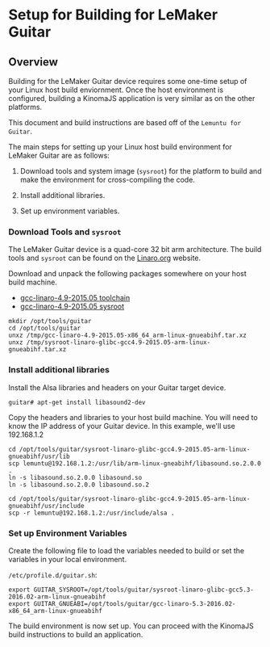 # Setup for Building for LeMaker Guitar

## Overview

Building for the LeMaker Guitar device requires some one-time setup of your Linux host build enviornment. Once the host environment is configured, building a KinomaJS application is very similar as on the other platforms.

This document and build instructions are based off of the `Lemuntu for Guitar`.

The main steps for setting up your Linux host build environment for LeMaker Guitar are as follows:

1. Download tools and system image (`sysroot`) for the platform to build and make the environment for cross-compiling the code.

2. Install additional libraries.

3. Set up environment variables.

### Download Tools and `sysroot`

The LeMaker Guitar device is a quad-core 32 bit arm architecture. The build tools and `sysroot` can be found on the [Linaro.org](http://releases.linaro.org/15.05/components/toolchain/binaries/arm-linux-gnueabihf/) website.

Download and unpack the following packages somewhere on your host build machine.

- [gcc-linaro-4.9-2015.05 toolchain](http://releases.linaro.org/15.05/components/toolchain/binaries/arm-linux-gnueabihf/gcc-linaro-4.9-2015.05-x86_64_arm-linux-gnueabihf.tar.xz)
- [gcc-linaro-4.9-2015.05 sysroot](http://releases.linaro.org/15.05/components/toolchain/binaries/arm-linux-gnueabihf/sysroot-linaro-glibc-gcc4.9-2015.05-arm-linux-gnueabihf.tar.xz)

```
mkdir /opt/tools/guitar
cd /opt/tools/guitar
unxz /tmp/gcc-linaro-4.9-2015.05-x86_64_arm-linux-gnueabihf.tar.xz
unxz /tmp/sysroot-linaro-glibc-gcc4.9-2015.05-arm-linux-gnueabihf.tar.xz
``` 
    
### Install additional libraries

Install the Alsa libraries and headers on your Guitar target device.

    guitar# apt-get install libasound2-dev
   
Copy the headers and libraries to your host build machine. You will need to know the IP address of your Guitar device. In this example, we'll use 192.168.1.2

```
cd /opt/tools/guitar/sysroot-linaro-glibc-gcc4.9-2015.05-arm-linux-gnueabihf/usr/lib
scp lemuntu@192.168.1.2:/usr/lib/arm-linux-gneabihf/libasound.so.2.0.0 .
ln -s libasound.so.2.0.0 libasound.so
ln -s libasound.so.2.0.0 libasound.so.2

cd /opt/tools/guitar/sysroot-linaro-glibc-gcc4.9-2015.05-arm-linux-gnueabihf/usr/include
scp -r lemuntu@192.168.1.2:/usr/include/alsa .

```

### Set up Environment Variables

Create the following file to load the variables needed to build or set the variables in your local environment.

`/etc/profile.d/guitar.sh`:

```
export GUITAR_SYSROOT=/opt/tools/guitar/sysroot-linaro-glibc-gcc5.3-2016.02-arm-linux-gnueabihf
export GUITAR_GNUEABI=/opt/tools/guitar/gcc-linaro-5.3-2016.02-x86_64_arm-linux-gnueabihf
```

The build environment is now set up. You can proceed with the KinomaJS build instructions to build an application.
